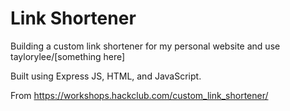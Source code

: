 # Link Shortener

Building a custom link shortener for my personal website and use
taylorylee/[something here] 

Built using Express JS, HTML, and JavaScript. 

From https://workshops.hackclub.com/custom_link_shortener/
